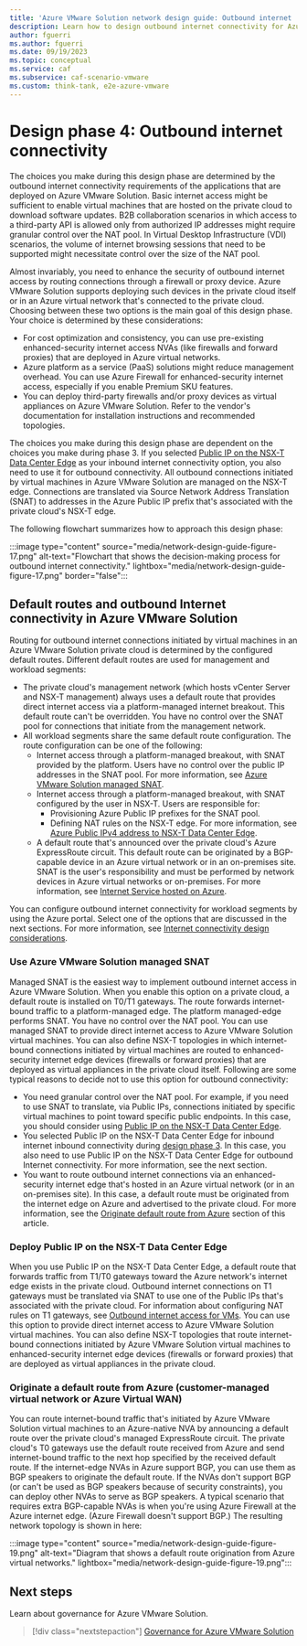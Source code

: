 ```yaml
---
title: 'Azure VMware Solution network design guide: Outbound internet  connectivity'
description: Learn how to design outbound internet connectivity for Azure VMware Solution. This article is part of the Azure VMware Solution network design guide.
author: fguerri
ms.author: fguerri
ms.date: 09/19/2023
ms.topic: conceptual
ms.service: caf
ms.subservice: caf-scenario-vmware
ms.custom: think-tank, e2e-azure-vmware
---
```


# Design phase 4: Outbound internet connectivity

The choices you make during this design phase are determined by the outbound internet connectivity requirements of the applications that are deployed on Azure VMware Solution. Basic internet access might be sufficient to enable virtual machines that are hosted on the private cloud to download software updates. B2B collaboration scenarios in which access to a third-party API is allowed only from authorized IP addresses might require granular control over the NAT pool. In Virtual Desktop Infrastructure (VDI) scenarios, the volume of internet browsing sessions that need to be supported might necessitate control over the size of the NAT pool.

Almost invariably, you need to enhance the security of outbound internet access by routing connections through a firewall or proxy device. Azure VMware Solution supports deploying such devices in the private cloud itself or in an Azure virtual network that's connected to the private cloud. Choosing between these two options is the main goal of this design phase. Your choice is determined by these considerations:

- For cost optimization and consistency, you can use pre-existing enhanced-security internet access NVAs (like firewalls and forward proxies) that are deployed in Azure virtual networks.
- Azure platform as a service (PaaS) solutions might reduce management overhead. You can use Azure Firewall for enhanced-security internet access, especially if you enable Premium SKU features. 
- You can deploy third-party firewalls and/or proxy devices as virtual appliances on Azure VMware Solution. Refer to the vendor's documentation for installation instructions and recommended topologies.

The choices you make during this design phase are dependent on the choices you make during phase 3. If you selected [Public IP on the NSX-T Data Center Edge](network-design-guide-internet-inbound-connectivity.md#nvas-hosted-in-azure-vmware-solution-public-ip-on-the-nsx-t-data-center-edge) as your inbound internet connectivity option, you also need to use it for outbound connectivity. All outbound connections initiated by virtual machines in Azure VMware Solution are managed on the NSX-T edge. Connections are translated via Source Network Address Translation (SNAT) to addresses in the Azure Public IP prefix that's associated with the private cloud's NSX-T edge. 

The following flowchart summarizes how to approach this design phase:

:::image type="content" source="media/network-design-guide-figure-17.png" alt-text="Flowchart that shows the decision-making process for outbound internet connectivity." lightbox="media/network-design-guide-figure-17.png" border="false":::
 
## Default routes and outbound Internet connectivity in Azure VMware Solution

Routing for outbound internet connections initiated by virtual machines in an Azure VMware Solution private cloud is determined by the configured default routes. Different default routes are used for management and workload segments:

- The private cloud's management network (which hosts vCenter Server and NSX-T management) always uses a default route that provides direct internet access via a platform-managed internet breakout. This default route can't be overridden. You have no control over the SNAT pool for connections that initiate from the management network.
- All workload segments share the same default route configuration. The route configuration can be one of the following:
    - Internet access through a platform-managed breakout, with SNAT provided by the platform. Users have no control over the public IP addresses in the SNAT pool. For more information, see [Azure VMware Solution managed SNAT](/azure/azure-vmware/concepts-design-public-internet-access#azure-vmware-solution-managed-snat).
    - Internet access through a platform-managed breakout, with SNAT configured by the user in NSX-T. Users are responsible for: 
       - Provisioning Azure Public IP prefixes for the SNAT pool. 
       - Defining NAT rules on the NSX-T edge. For more information, see [Azure Public IPv4 address to NSX-T Data Center Edge](/azure/azure-vmware/concepts-design-public-internet-access#azure-public-ipv4-address-to-nsx-t-data-center-edge).
    - A default route that's announced over the private cloud's Azure ExpressRoute circuit. This default route can be originated by a BGP-capable device in an Azure virtual network or in an on-premises site. SNAT is the user's responsibility and must be performed by network devices in Azure virtual networks or on-premises. For more information, see [Internet Service hosted on Azure](/azure/azure-vmware/concepts-design-public-internet-access#internet-service-hosted-in-azure).

You can configure outbound internet connectivity for workload segments by using the Azure portal. Select one of the options that are discussed in the next sections. For more information, see [Internet connectivity design considerations](/azure/azure-vmware/concepts-design-public-internet-access).

### Use Azure VMware Solution managed SNAT

Managed SNAT is the easiest way to implement outbound internet access in Azure VMware Solution. When you enable this option on a private cloud, a default route is installed on T0/T1 gateways. The route forwards internet-bound traffic to a platform-managed edge. The platform managed-edge performs SNAT. You have no control over the NAT pool. You can use managed SNAT to provide direct internet access to Azure VMware Solution virtual machines. You can also define NSX-T topologies in which internet-bound connections initiated by virtual machines are routed to enhanced-security internet edge devices (firewalls or forward proxies) that are deployed as virtual appliances in the private cloud itself. Following are some typical reasons to decide not to use this option for outbound connectivity:

- You need granular control over the NAT pool. For example, if you need to use SNAT to translate, via Public IPs, connections initiated by specific virtual machines to point toward specific public endpoints. In this case, you should consider using [Public IP on the NSX-T Data Center Edge](network-design-guide-internet-outbound-connectivity.md#deploy-public-ip-on-the-nsx-t-data-center-edge).
- You selected Public IP on the NSX-T Data Center Edge for inbound internet inbound connectivity during [design phase 3](network-design-guide-internet-inbound-connectivity.md). In this case, you also need to use Public IP on the NSX-T Data Center Edge for outbound Internet connectivity. For more information, see the next section.
- You want to route outbound internet connections via an enhanced-security internet edge that's hosted in an Azure virtual network (or in an on-premises site). In this case, a default route must be originated from the internet edge on Azure and advertised to the private cloud. For more information, see the [Originate default route from Azure](#originate-a-default-route-from-azure-customer-managed-virtual-network-or-azure-virtual-wan) section of this article.

### Deploy Public IP on the NSX-T Data Center Edge

When you use Public IP on the NSX-T Data Center Edge, a default route that forwards traffic from T1/T0 gateways toward the Azure network's internet edge exists in the private cloud. Outbound internet connections on T1 gateways must be translated via SNAT to use one of the Public IPs that's associated with the private cloud. For information about configuring NAT rules on T1 gateways, see [Outbound internet access for VMs](/azure/azure-vmware/enable-public-ip-nsx-edge#outbound-internet-access-for-vms). You can use this option to provide direct internet access to Azure VMware Solution virtual machines. You can also define NSX-T topologies that route internet-bound connections initiated by Azure VMware Solution virtual machines to enhanced-security internet edge devices (firewalls or forward proxies) that are deployed as virtual appliances in the private cloud.

### Originate a default route from Azure (customer-managed virtual network or Azure Virtual WAN)

You can route internet-bound traffic that's initiated by Azure VMware Solution virtual machines to an Azure-native NVA by announcing a default route over the private cloud's managed ExpressRoute circuit. The private cloud's T0 gateways use the default route received from Azure and send internet-bound traffic to the next hop specified by the received default route. If the internet-edge NVAs in Azure support BGP, you can use them as BGP speakers to originate the default route. If the NVAs don't support BGP (or can't be used as BGP speakers because of security constraints), you can deploy other NVAs to serve as BGP speakers. A typical scenario that requires extra BGP-capable NVAs is when you're using Azure Firewall at the Azure internet edge. (Azure Firewall doesn't support BGP.) The resulting network topology is shown in here: 

:::image type="content" source="media/network-design-guide-figure-19.png" alt-text="Diagram that shows a default route origination from Azure virtual networks." lightbox="media/network-design-guide-figure-19.png":::
 
## Next steps
Learn about governance for Azure VMware Solution.

> [!div class="nextstepaction"]
> [Governance for Azure VMware Solution](eslz-security-governance-and-compliance.md)
